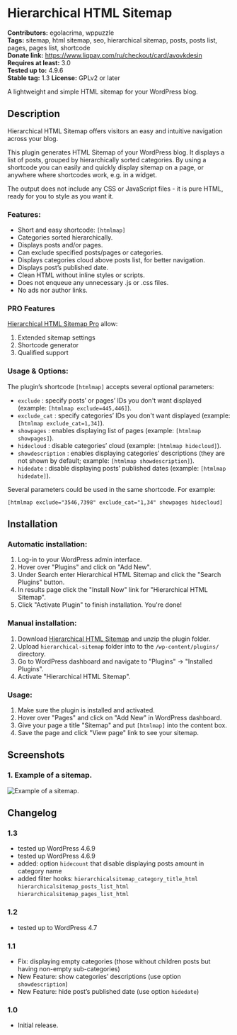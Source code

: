# Hierarchical HTML Sitemap 
**Contributors:** egolacrima, wppuzzle  
**Tags:** sitemap, html sitemap, seo, hierarchical sitemap, posts, posts list, pages, pages list, shortcode   
**Donate link:** https://www.liqpay.com/ru/checkout/card/avovkdesin  
**Requires at least:** 3.0  
**Tested up to:** 4.9.6  
**Stable tag:** 1.3 
**License:** GPLv2 or later   

A lightweight and simple HTML sitemap for your WordPress blog.


## Description 


Hierarchical HTML Sitemap offers visitors an easy and intuitive navigation across your blog.

This plugin generates HTML Sitemap of your WordPress blog. It displays a list of posts, grouped by hierarchically sorted categories. By using a shortcode you can easily and quickly display sitemap on a page, or anywhere where shortcodes work, e.g. in a widget.

The output does not include any CSS or JavaScript files - it is pure HTML, ready for you to style as you want it.


### Features: 

*   Short and easy shortcode: `[htmlmap]`
*   Categories sorted hierarchically.
*   Displays posts and/or pages.
*   Can exclude specified posts/pages or categories.
*   Displays categories cloud above posts list, for better navigation.
*   Displays post’s published date.
*   Clean HTML without inline styles or scripts.
*   Does not enqueue any unnecessary .js or .css files.
*   No ads nor author links.


### PRO Features

[Hierarchical HTML Sitemap Pro](https://wp-puzzle.com/hierarchical-html-sitemap/) allow:

1. Extended sitemap settings
1. Shortcode generator
1. Qualified support


### Usage & Options: 

The plugin’s shortcode `[htmlmap]` accepts several optional parameters:

*   `exclude` : specify posts’ or pages’ IDs you don't want displayed (example: `[htmlmap exclude=445,446]`).
*   `exclude_cat` : specify categories’ IDs you don't want displayed (example: `[htmlmap exclude_cat=1,34]`).
*   `showpages` : enables displaying list of pages (example: `[htmlmap showpages]`).
*   `hidecloud` : disable categories’ cloud (example: `[htmlmap hidecloud]`).
*   `showdescription` : enables displaying categories’ descriptions (they are not shown by default; example: `[htmlmap showdescription]`).
*   `hidedate` : disable displaying posts’ published dates (example: `[htmlmap hidedate]`).

Several parameters could be used in the same shortcode. For example:

`[htmlmap exclude="3546,7398" exclude_cat="1,34" showpages hidecloud]`



## Installation 


### Automatic installation: 

1. Log-in to your WordPress admin interface.
1. Hover over "Plugins" and click on "Add New".
1. Under Search enter Hierarchical HTML Sitemap and click the "Search Plugins" button.
1. In results page click the "Install Now" link for "Hierarchical HTML Sitemap".
1. Click "Activate Plugin" to finish installation. You're done!


### Manual installation: 

1. Download [Hierarchical HTML Sitemap](http://avovkdesign.com/plugin-hierarchical-html-sitemap.html "Hierarchical HTML Sitemap") and unzip the plugin folder.
1. Upload `hierarchical-sitemap` folder into to the `/wp-content/plugins/` directory.
1. Go to WordPress dashboard and navigate to "Plugins" -> "Installed Plugins".
1. Activate "Hierarchical HTML Sitemap".


### Usage: 

1. Make sure the plugin is installed and activated.
1. Hover over "Pages" and click on "Add New" in WordPress dashboard.
1. Give your page a title "Sitemap" and put `[htmlmap]` into the content box.
1. Save the page and click "View page" link to see your sitemap.




## Screenshots 

### 1. Example of a sitemap.
![Example of a sitemap.](https://ps.w.org/hierarchical-html-sitemap/assets/screenshot-1.png)



## Changelog 

### 1.3
*	tested up WordPress 4.6.9
* 	tested up WordPress 4.6.9
* 	added: option `hidecount` that disable displaying posts amount in category name
* 	added filter hooks:
	`hierarchicalsitemap_category_title_html`
	`hierarchicalsitemap_posts_list_html`
	`hierarchicalsitemap_pages_list_html`

### 1.2
* tested up to WordPress 4.7

### 1.1 
*	Fix: displaying empty categories (those without children posts but having non-empty sub-categories)
*	New Feature: show categories’ descriptions (use option `showdescription`)
*	New Feature: hide post’s published date (use option `hidedate`)



### 1.0 
*   Initial release.

